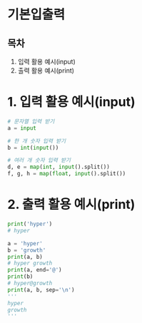 # 기본입출력
## 목차
1. 입력 활용 예시(input)
2. 출력 활용 예시(print)

# 1. 입력 활용 예시(input)
```py
# 문자열 입력 받기
a = input

# 한 개 숫자 입력 받기
b = int(input())

# 여러 개 숫자 입력 받기
d, e = map(int, input().split())
f, g, h = map(float, input().split())
```

# 2. 출력 활용 예시(print)
```py
print('hyper')
# hyper

a = 'hyper'
b = 'growth'
print(a, b)
# hyper growth
print(a, end='@')
print(b)
# hyper@growth
print(a, b, sep='\n')
'''
hyper
growth
'''
```